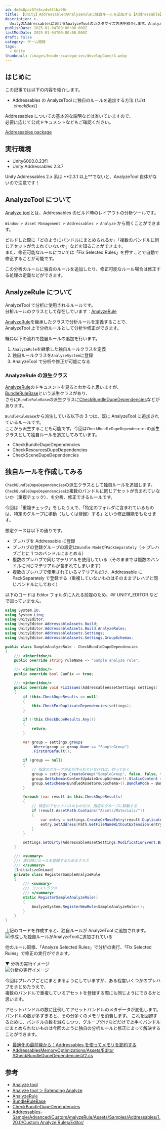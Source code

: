 ```yaml
---
id: 4m0x8paz57s6xzdv6llba90r
title: 【Unity】AddressableのAnalyzeRuleに独自ルールを追加する【Addressable】
description: >-
  UnityのAddressablesにおけるAnalyzeToolのカスタマイズ方法を紹介します。AnalyzeToolに独自ルールを追加して、特定の条件に基づくアセットの分析・修正を可能にする手順とコード例を紹介しています。
publishDate: 2025-01-04T00:00:00.000Z
lastModDate: 2025-01-04T00:00:00.000Z
draft: false
category: ゲーム開発
tags:
  - Unity
thumbnail: /images/header/categories/developGame/3.webp
---
```


## はじめに

この記事では以下の内容を紹介します。

-   Addressables の AnalyzeTool に独自のルールを追加する方法
    {/*.list .checkBox*/}

Addressables についての基本的な説明などは省いていますので、  
必要に応じて公式ドキュメントなどもご確認ください。

[Addressables package](https://docs.unity3d.com/Packages/com.unity.addressables@2.3/manual/index.html)

## 実行環境

-   Unity6000.0.23f1
-   Unity Addressables 2.3.7

<TextBlock blockType="warning">
Unity Addressables 2.x 系は **2.3.1 以上**でないと、AnalyzeTool 自体がないので注意です！
</TextBlock>

## AnalyzeTool について

[Analyze tool](https://docs.unity3d.com/Packages/com.unity.addressables@2.3/manual/editor/tools/AnalyzeTool.html)とは、Addressables のビルド時のレイアウトの分析ツールです。

`Window > Asset Management > Addressables > Analyze` から開くことができます。

ビルドした際に「どのようにバンドルにまとめられるか」「複数のバンドルに同じアセットが含まれていないか」などを知ることができます。  
また、修正可能なルールについては「Fix Selected Rules」を押すことで自動で修正することが可能です。

この分析のルールに独自のルールを追加したり、修正可能なルール場合は修正する処理の定義などができます。

## AnalyzeRule について

AnalyzeTool で分析に使用されるルールです。  
分析ルールのクラスとして存在しています：[AnalyzeRule](https://docs.unity3d.com/Packages/com.unity.addressables@2.3/api/UnityEditor.AddressableAssets.Build.AnalyzeRules.AnalyzeRule.html)

[AnalyzeRule](https://docs.unity3d.com/Packages/com.unity.addressables@2.3/api/UnityEditor.AddressableAssets.Build.AnalyzeRules.AnalyzeRule.html)を継承したクラスで分析ルールを定義することで、  
AnalyzeTool 上で分析ルールとして分析や修正ができます。

概ね以下の流れで独自ルールの追加を行います。

1. `AnalyzeRule`を継承した独自ルールクラスを定義
2. 独自ルールクラスを`AnalyzeSystem`に登録
3. AnalyzeTool で分析や修正が可能になる

### AnalyzeRule の派生クラス

[AnalyzeRule](https://docs.unity3d.com/Packages/com.unity.addressables@2.3/api/UnityEditor.AddressableAssets.Build.AnalyzeRules.AnalyzeRule.html)のドキュメントを見るとわかると思いますが、  
[BundleRuleBase](https://docs.unity3d.com/Packages/com.unity.addressables@2.3/api/UnityEditor.AddressableAssets.Build.AnalyzeRules.BundleRuleBase.html)という派生クラスがあり、  
さらに`BundleRuleBase`の派生クラスに[CheckBundleDupeDependencies](https://docs.unity3d.com/Packages/com.unity.addressables@2.3/api/UnityEditor.AddressableAssets.Build.AnalyzeRules.CheckBundleDupeDependencies.html)などがあります。

`BundleRuleBase`から派生している以下の 3 つは、既に AnalyzeTool に追加されているルールです。  
ここから派生することも可能です。今回は`CheckBundleDupeDependencies`の派生クラスとして独自ルールを追加してみています。

-   CheckBundleDupeDependencies
-   CheckResourcesDupeDependencies
-   CheckSceneDupeDependencies

## 独自ルールを作成してみる

`CheckBundleDupeDependencies`の派生クラスとして独自ルールを追加します。  
`CheckBundleDupeDependencies`は複数のバンドルに同じアセットが含まれていないか（重複チェック）、を分析、修正できるルールです。

今回は「重複チェック」をしたうえで、「特定のフォルダに含まれているものは、特定のグループに移動（もしくは登録）する」という修正機能をもたせます。

想定ケースは以下の通りです。

-   プレハブを Addressable に登録
-   プレハブの登録グループの設定は`Bundle Mode`が`PackSeparately`（→ プレハブごとに 1 つのバンドルにまとめる）
-   複数のプレハブで同じマテリアルを使用している（そのままでは複数のバンドルに同じマテリアルが含まれてしまいます）
-   複数のプレハブで使用されているマテリアルだけ、Addressable に PackSeparately で登録する（重複していないものはそのままプレハブと同じバンドルにしておく）

<TextBlock blockType="warning">
以下のコードは Editor フォルダに入れる前提のため、#if UNITY_EDITOR などで囲っていません。
</TextBlock>

```cs
using System.IO;
using System.Linq;
using UnityEditor;
using UnityEditor.AddressableAssets.Build;
using UnityEditor.AddressableAssets.Build.AnalyzeRules;
using UnityEditor.AddressableAssets.Settings;
using UnityEditor.AddressableAssets.Settings.GroupSchemas;

public class SampleAnalyzeRule : CheckBundleDupeDependencies
{
    /// <inheritdoc/>
    public override string ruleName => "Sample analyze rule";

    /// <inheritdoc/>
    public override bool CanFix => true;

    /// <inheritdoc/>
    public override void FixIssues(AddressableAssetSettings settings)
    {
        if (this.CheckDupeResults == null)
        {
            this.CheckForDuplicateDependencies(settings);
        }

        if (!this.CheckDupeResults.Any())
        {
            return;
        }

        var group = settings.groups
            .Where(group => group.Name == "SampleGroup")
            .FirstOrDefault();

        if (group == null)
        {
            // 指定のグループがまだ作られていなければ、作っておく　
            group = settings.CreateGroup("SampleGroup", false, false, false, null, typeof(BundledAssetGroupSchema), typeof(ContentUpdateGroupSchema));
            group.GetSchema<ContentUpdateGroupSchema>().StaticContent = true;
            group.GetSchema<BundledAssetGroupSchema>().BundleMode = BundledAssetGroupSchema.BundlePackingMode.PackSeparately;
        }

        foreach (var result in this.CheckDupeResults)
        {
            // 特定のアセットパスのものだけ、指定のグループに移動する
            if (result.AssetPath.Contains("Assets/Materials/"))
            {
                var entry = settings.CreateOrMoveEntry(result.DuplicatedGroupGuid.ToString(), group, false, false);
                entry.SetAddress(Path.GetFileNameWithoutExtension(entry.AssetPath));
            }
        }

        settings.SetDirty(AddressableAssetSettings.ModificationEvent.BatchModification, null, true, true);
    }

    /// <summary>
    /// 実行時にルールを登録するためのクラス
    /// </summary>
    [InitializeOnLoad]
    private class RegisterSampleAnalyzeRule
    {
        /// <summary>
        /// コンストラクタ
        /// </summary>
        static RegisterSampleAnalyzeRule()
        {
            AnalyzeSystem.RegisterNewRule<SampleAnalyzeRule>();
        }
    }
}

```

上記のコードを作成すると、独自ルールが AnalyzeTool に追加されます。  
![作成した独自ルールがAnalyzeToolに追加されている](/images/article/migrated/categories/developGame/3/AnalyzeTool_AddCustomRule.png)

他のルール同様、「Analyze Selected Rules」で分析の実行、「Fix Selected Rules」で修正の実行ができます。

▼ 分析の実行イメージ  
![分析の実行イメージ](/images/article/migrated/categories/developGame/3/AnalyzeImage.png)

今回はプレハブごとにまとまるようにしていますが、ある程度いくつかのプレハブをまとめたうえで、  
複数のバンドルで重複しているアセットを登録する際にも同じようにできるかと思います。

<TextBlock blockType="info">
アセットバンドルの数に比例してアセットバンドルのメタデータが変化します。バンドルの数が多すぎると、その分多くのメモリを消費します。  
これを回避するために、バンドルの数を減らしつつ、グループ分けなどだけで上手くバンドルにまとめられないものは今回のように独自の分析ルールと修正によって解決することができます。

-   [最適化の最前線から：Addressables を使ってメモリを節約する](https://unity.com/ja/blog/technology/tales-from-the-optimization-trenches-saving-memory-with-addressables)
-   [AddressablesMemoryOptimizations/Assets/Editor
    /CheckBundleDupeDependenciesV2.cs](https://github.com/patrickdevarney/AddressablesMemoryOptimizations/blob/main/Assets/Editor/CheckBundleDupeDependenciesV2.cs)
</TextBlock>

## 参考

-   [Analyze tool](https://docs.unity3d.com/Packages/com.unity.addressables@2.3/manual/editor/tools/AnalyzeTool.html)
-   [Analyze tool ＞ Extending Analyze](https://docs.unity3d.com/Packages/com.unity.addressables@2.3/manual/editor/tools/AnalyzeTool.html#extending-analyze)
-   [AnalyzeRule](https://docs.unity3d.com/Packages/com.unity.addressables@2.3/api/UnityEditor.AddressableAssets.Build.AnalyzeRules.AnalyzeRule.html)
-   [BundleRuleBase](https://docs.unity3d.com/Packages/com.unity.addressables@2.3/api/UnityEditor.AddressableAssets.Build.AnalyzeRules.BundleRuleBase.html)
-   [CheckBundleDupeDependencies](https://docs.unity3d.com/Packages/com.unity.addressables@2.3/api/UnityEditor.AddressableAssets.Build.AnalyzeRules.CheckBundleDupeDependencies.html)
-   [Addressables-Sample/Advanced/CustomAnalyzeRule/Assets/Samples/Addressables/1.20.0/Custom Analyze Rules/Editor/](https://github.com/Unity-Technologies/Addressables-Sample/tree/master/Advanced/CustomAnalyzeRule/Assets/Samples/Addressables/1.20.0/Custom%20Analyze%20Rules/Editor)
